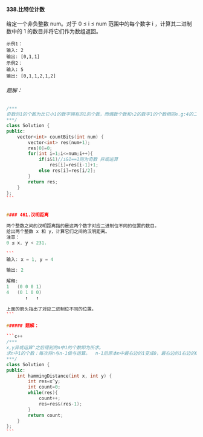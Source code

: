 #### 338.比特位计数

给定一个非负整数 num。对于 0 ≤ i ≤ num 范围中的每个数字 i ，计算其二进制数中的 1 的数目并将它们作为数组返回。

```
示例1：
输入: 2
输出: [0,1,1]
示例2：
输入: 5
输出: [0,1,1,2,1,2]
```

###### 题解：

````c++
/***
奇数的1的个数为比它小1的数字拥有的1的个数，而偶数个数和÷2的数字1的个数相同e.g:4的二进制为100，和2的二进制10的1个数相同。
***/
class Solution {
public:
    vector<int> countBits(int num) {
        vector<int> res(num+1);
        res[0]=0;
        for(int i=1;i<=num;i++){
            if(i&1)//i&1==1则为奇数 异或运算
                res[i]=res[i-1]+1;
            else res[i]=res[i/2];
        }
        return res;
    }
};
```


#### 461.汉明距离

两个整数之间的汉明距离指的是这两个数字对应二进制位不同的位置的数目。
给出两个整数 x 和 y，计算它们之间的汉明距离。
注意：
0 ≤ x, y < 231.

```
输入: x = 1, y = 4

输出: 2

解释:
1   (0 0 0 1)
4   (0 1 0 0)
       ↑   ↑

上面的箭头指出了对应二进制位不同的位置。
```

###### 题解：

```c++
/***
x,y异或运算^之后得到的n中1的个数即为所求。
求n中1的个数：每次将n与n-1做与运算。  n-1后原本n中最右边的1变成0，最右边的1右边的0全部变成1，而其他位不变，所以做与运算之后会消除最右边的1。
***/
class Solution {
public:
    int hammingDistance(int x, int y) {
        int res=x^y;
        int count=0;
        while(res){
            count++;
            res=res&(res-1);
        }
        return count;
    }
};
```
